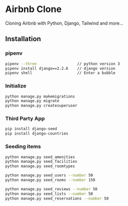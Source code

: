 # Airbnb Clone

Cloning Airbnb with Python, Django, Tailwind and more...

## Installation

### pipenv
```bash
pipenv --three                  // python version 3
pipenv install django==2.2.6    // django version
pipenv shell                    // Enter a bubble
```

### Initialize

```bash
python manage.py makemigrations
python manage.py migrate
python manage.py createsuperuser
```

### Third Party App
```bash
pip install django-seed
pip install django-countries
```


### Seeding items

```bash
python manage.py seed_amenities
python manage.py seed_facilities
python manage.py seed_roomtypes
```

```bash
python manage.py seed_users --number 50
python manage.py seed_rooms --number 150
```

```bash
python manage.py seed_reviews --number 50
python manage.py seed_lists --number 50
python manage.py seed_reservations --number 50
```

